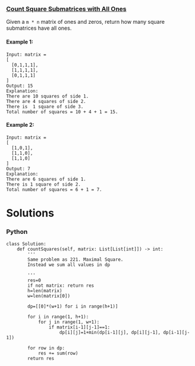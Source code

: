 ### [Count Square Submatrices with All Ones](https://leetcode.com/problems/count-square-submatrices-with-all-ones/) <br>

Given a   `m * n`   matrix of ones and zeros, return how many square submatrices have all ones.



#### Example 1:

```
Input: matrix =
[
  [0,1,1,1],
  [1,1,1,1],
  [0,1,1,1]
]
Output: 15
Explanation: 
There are 10 squares of side 1.
There are 4 squares of side 2.
There is  1 square of side 3.
Total number of squares = 10 + 4 + 1 = 15.

```

#### Example 2:

```
Input: matrix = 
[
  [1,0,1],
  [1,1,0],
  [1,1,0]
]
Output: 7
Explanation: 
There are 6 squares of side 1.  
There is 1 square of side 2. 
Total number of squares = 6 + 1 = 7.

```



# Solutions

### Python
```
class Solution:
    def countSquares(self, matrix: List[List[int]]) -> int:
        '''
        Same problem as 221. Maximal Square.
        Instead we sum all values in dp
        
        '''
        res=0
        if not matrix: return res
        h=len(matrix)
        w=len(matrix[0])
        
        dp=[[0]*(w+1) for i in range(h+1)]
        
        for i in range(1, h+1):
            for j in range(1, w+1):
                if matrix[i-1][j-1]==1:
                    dp[i][j]=1+min(dp[i-1][j], dp[i][j-1], dp[i-1][j-1])
        
        for row in dp:
            res += sum(row)
        return res
          
```
